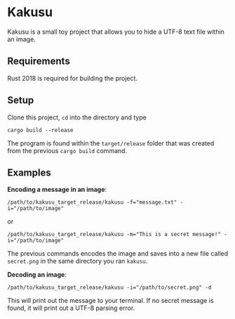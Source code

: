 # Kakusu
Kakusu is a small toy project that allows you to hide a UTF-8 text file within an image.

## Requirements
Rust 2018 is required for building the project. 

## Setup
Clone this project, `cd` into the directory and type

`cargo build --release`

The program is found within the `target/release` folder that was created from the previous `cargo build` command.

## Examples
**Encoding a message in an image**:

`/path/to/kakusu_target_release/kakusu -f="message.txt" -i="/path/to/image"`

or

``/path/to/kakusu_target_release/kakusu -m="This is a secret message!" -i="/path/to/image"``

The previous commands encodes the image and saves into a new file called `secret.png` in the same directory you ran `kakusu`.

**Decoding an image**:

`/path/to/kakusu_target_release/kakusu -i="/path/to/secret.png" -d`

This will print out the message to your terminal. If no secret message is found, it will print out a UTF-8 parsing error.
